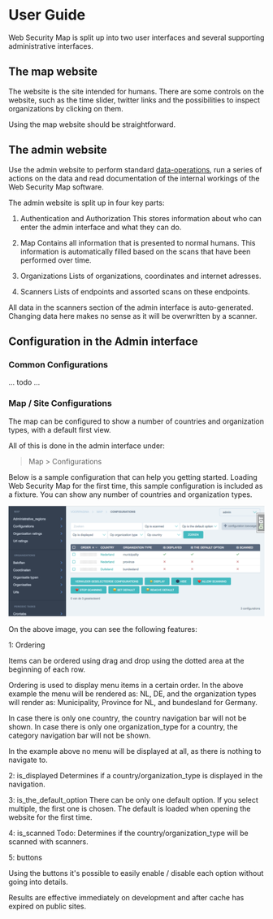 # User Guide
Web Security Map is split up into two user interfaces and several supporting administrative interfaces.

## The map website
The website is the site intended for humans. There are some controls on the website, such as the
time slider, twitter links and the possibilities to inspect organizations by clicking on them.

Using the map website should be straightforward.

## The admin website
Use the admin website to perform standard [data-operations](https://en.wikipedia.org/wiki/Create,_read,_update_and_delete),
run a series of actions on the data and read documentation of the internal workings of the Web Security Map software.

The admin website is split up in four key parts:
1. Authentication and Authorization
This stores information about who can enter the admin interface and what they can do.

2. Map
Contains all information that is presented to normal humans.
This information is automatically filled based on the scans that have been performed over time.

3. Organizations
Lists of organizations, coordinates and internet adresses.

4. Scanners
Lists of endpoints and assorted scans on these endpoints.

All data in the scanners section of the admin interface is auto-generated. Changing data here makes no sense as it will
be overwritten by a scanner.


## Configuration in the Admin interface

### Common Configurations
... todo ...

### Map / Site Configurations
The map can be configured to show a number of countries and organization types, with a default first view.

All of this is done in the admin interface under:

> Map > Configurations

Below is a sample configuration that can help you getting started. Loading Web Security Map for the first time, this sample
configuration is included as a fixture. You can show any number of countries and organization types.

![Configurations](user_guide/configurations.png)

On the above image, you can see the following features:


1: Ordering

Items can be ordered using drag and drop using the dotted area at the beginning of each row.

Ordering is used to display menu items in a certain order. In the above example the menu will be rendered as:
NL, DE, and the organization types will render as: Municipality, Province for NL, and bundesland for Germany.

In case there is only one country, the country navigation bar will not be shown.
In case there is only one organization_type for a country, the category navigation bar will not be shown.

In the example above no menu will be displayed at all, as there is nothing to navigate to.


2: is_displayed
Determines if a country/organization_type is displayed in the navigation.


3: is_the_default_option
There can be only one default option. If you select multiple, the first one is chosen. The default
is loaded when opening the website for the first time.


4: is_scanned
Todo: Determines if the country/organization_type will be scanned with scanners.


5: buttons

Using the buttons it's possible to easily enable / disable each option without going into details.

Results are effective immediately on development and after cache has expired on public sites.
